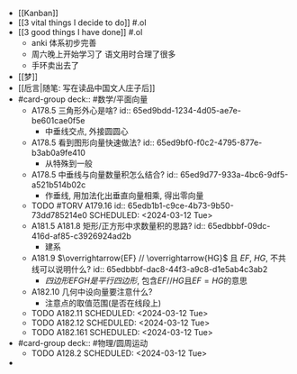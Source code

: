 - [[Kanban]]
- [[3 vital things I decide to do]] #.ol
- [[3 good things I have done]] #.ol
	- anki 体系初步完善
	- 周六晚上开始学习了 语文用时合理了很多
	- 手环卖出去了
- [[梦]]
- [[卮言|随笔: 写在读品中国文人庄子后]]
- #card-group
   deck:: #数学/平面向量
	- A178.5 三角形外心是啥?
	  id:: 65ed9bdd-1234-4d05-ae7e-be601cae0f5e
		- 中垂线交点, 外接圆圆心
	- A178.5 看到图形向量快速做法?
	  id:: 65ed9bf0-f0c2-4795-877e-b3ab0a9fe410
		- 从特殊到一般
	- A178.5  中垂线与向量数量积怎么结合?
	  id:: 65ed9d77-933a-4bc6-9df5-a521b514b02c
		- 作垂线, 用加法化出垂直向量相乘, 得出零向量
	- TODO #TORV A179.16
	  id:: 65edb1b1-c9ce-4b73-9b50-73dd785214e0
	  SCHEDULED: <2024-03-12 Tue>
	- A181.5 A181.8 矩形/正方形中求数量积的思路?
	  id:: 65edbbbf-09dc-416d-af85-c3926924ad2b
		- 建系
	- A181.9 $\overrightarrow{EF} // \overrightarrow{HG}$ 且 $EF$, $HG$, 不共线可以说明什么?
	  id:: 65edbbbf-dac8-44f3-a9c8-d1e5ab4c3ab2
		- $四边形EFGH是平行四边形$, 包含$EF //HG$且$EF=HG$的意思
	- A182.10 几何中设向量要注意什么?
		- 注意点的取值范围(是否在线段上)
	- TODO A182.11
	  SCHEDULED: <2024-03-12 Tue>
	- TODO A182.12
	  SCHEDULED: <2024-03-12 Tue>
	- TODO A182.161
	  SCHEDULED: <2024-03-12 Tue>
- #card-group 
   deck:: #物理/圆周运动
	- TODO A128.2
	  SCHEDULED: <2024-03-12 Tue>
-